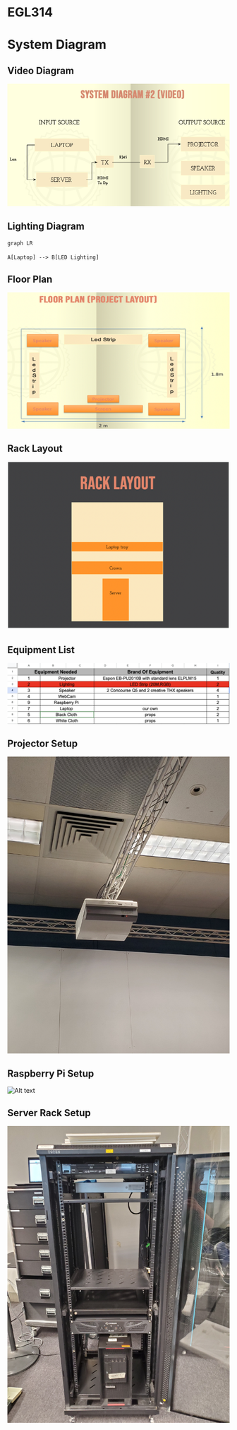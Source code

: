 # EGL314
# System Diagram
## Video Diagram
![Alt text](images/Video%20Diagram.png)
## Lighting Diagram
```mermaid
graph LR 

A[Laptop] --> B[LED Lighting]
```

## Floor Plan
![Alt text](images/Floor%20Plan.png)

## Rack Layout
![Alt text](images/Rack%20layout.png)

## Equipment List
![Alt text](images/Updated%20eq%20list.png)

## Projector Setup
![Alt text](images/Projector.jpg)

## Raspberry Pi Setup
![Alt text](images/raspberry%20pi.jpg)

## Server Rack Setup
![Alt text](images/rack%20layout.jpg)